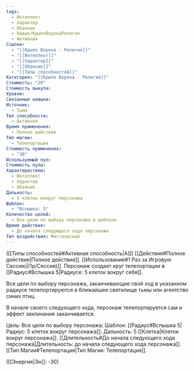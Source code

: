 ```yaml
---
tags:
  - Интеллект
  - Характер
  - Обаяние
  - Навык/КрылоВоронаРелигия
  - Активная
Ссылки:
  - "[[Крыло Ворона - Религия]]"
  - "[[Интеллект]]"
  - "[[Характер]]"
  - "[[Обаяние]]"
  - "[[Типы способностей]]"
Категория: "[[Крыло Ворона - Религия]]"
Стоимость: "20"
Стоимость выкупа: 
Уровни: 
Связанные навыки: 
Источник:
  - Тьма
Тип способности:
  - Активная
Время применения:
  - Полное действие
Тип магии:
  - Телепортация
Стоимость применения:
  - "30"
Используемый пул: 
Стоимость пула: 
Характеристики:
  - Интеллект
  - Характер
  - Обаяние
Дальность:
  - 5 клеток вокруг персонажа
Шаблон:
  - "Вспышка: 5"
Количество целей:
  - Все цели по выбору персонажа в шаблоне
Время действия:
  - До начала следующего хода персонажа
Тип воздействия: Мистический
---
```

([[Типы способностей#Активная способность|А]]) [[Действия#Полное действие|Полное действие]]. [[Использование#1 Раз за Игровую Сессию|(1р/Сессия)]]. Персонаж создает круг телепортации в [[Радиус#Вспышка 5|Радиусе: 5 клеток вокруг себя]]. 

Все цели по выбору персонажа, заканчивающие свой ход в указанном радиусе телепортируются в ближайшее святилище тьмы или агентство синих птиц.

В начале своего следующего хода, персонаж телепортируется сам и эффект заклинания заканчивается. 

Цель: Все цели по выбору персонажа; Шаблон: [[Радиус#Вспышка 5|Радиус: 5 клеток вокруг персонажа]]; Дальность: 5 [[Клетка|Клеток вокруг персонажа]]. [[Длительность#До начала следующего хода персонажа|Длительность: до начала следующего хода персонажа]]. [[Тип Магии#Телепортация|Тип Магии: Телепортация]].

([[Энергия|Эн]]: -30)